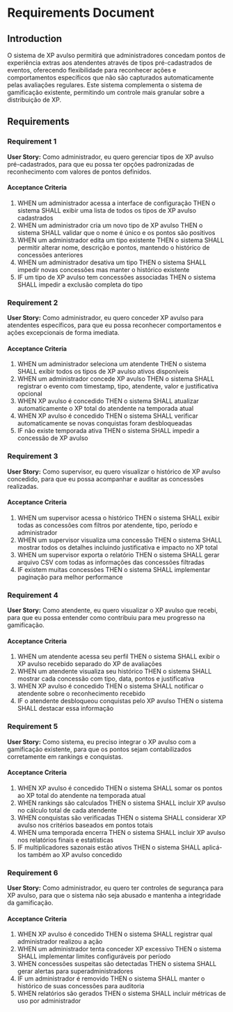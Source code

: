 # Requirements Document

## Introduction

O sistema de XP avulso permitirá que administradores concedam pontos de experiência extras aos atendentes através de tipos pré-cadastrados de eventos, oferecendo flexibilidade para reconhecer ações e comportamentos específicos que não são capturados automaticamente pelas avaliações regulares. Este sistema complementa o sistema de gamificação existente, permitindo um controle mais granular sobre a distribuição de XP.

## Requirements

### Requirement 1

**User Story:** Como administrador, eu quero gerenciar tipos de XP avulso pré-cadastrados, para que eu possa ter opções padronizadas de reconhecimento com valores de pontos definidos.

#### Acceptance Criteria

1. WHEN um administrador acessa a interface de configuração THEN o sistema SHALL exibir uma lista de todos os tipos de XP avulso cadastrados
2. WHEN um administrador cria um novo tipo de XP avulso THEN o sistema SHALL validar que o nome é único e os pontos são positivos
3. WHEN um administrador edita um tipo existente THEN o sistema SHALL permitir alterar nome, descrição e pontos, mantendo o histórico de concessões anteriores
4. WHEN um administrador desativa um tipo THEN o sistema SHALL impedir novas concessões mas manter o histórico existente
5. IF um tipo de XP avulso tem concessões associadas THEN o sistema SHALL impedir a exclusão completa do tipo

### Requirement 2

**User Story:** Como administrador, eu quero conceder XP avulso para atendentes específicos, para que eu possa reconhecer comportamentos e ações excepcionais de forma imediata.

#### Acceptance Criteria

1. WHEN um administrador seleciona um atendente THEN o sistema SHALL exibir todos os tipos de XP avulso ativos disponíveis
2. WHEN um administrador concede XP avulso THEN o sistema SHALL registrar o evento com timestamp, tipo, atendente, valor e justificativa opcional
3. WHEN XP avulso é concedido THEN o sistema SHALL atualizar automaticamente o XP total do atendente na temporada atual
4. WHEN XP avulso é concedido THEN o sistema SHALL verificar automaticamente se novas conquistas foram desbloqueadas
5. IF não existe temporada ativa THEN o sistema SHALL impedir a concessão de XP avulso

### Requirement 3

**User Story:** Como supervisor, eu quero visualizar o histórico de XP avulso concedido, para que eu possa acompanhar e auditar as concessões realizadas.

#### Acceptance Criteria

1. WHEN um supervisor acessa o histórico THEN o sistema SHALL exibir todas as concessões com filtros por atendente, tipo, período e administrador
2. WHEN um supervisor visualiza uma concessão THEN o sistema SHALL mostrar todos os detalhes incluindo justificativa e impacto no XP total
3. WHEN um supervisor exporta o relatório THEN o sistema SHALL gerar arquivo CSV com todas as informações das concessões filtradas
4. IF existem muitas concessões THEN o sistema SHALL implementar paginação para melhor performance

### Requirement 4

**User Story:** Como atendente, eu quero visualizar o XP avulso que recebi, para que eu possa entender como contribuiu para meu progresso na gamificação.

#### Acceptance Criteria

1. WHEN um atendente acessa seu perfil THEN o sistema SHALL exibir o XP avulso recebido separado do XP de avaliações
2. WHEN um atendente visualiza seu histórico THEN o sistema SHALL mostrar cada concessão com tipo, data, pontos e justificativa
3. WHEN XP avulso é concedido THEN o sistema SHALL notificar o atendente sobre o reconhecimento recebido
4. IF o atendente desbloqueou conquistas pelo XP avulso THEN o sistema SHALL destacar essa informação

### Requirement 5

**User Story:** Como sistema, eu preciso integrar o XP avulso com a gamificação existente, para que os pontos sejam contabilizados corretamente em rankings e conquistas.

#### Acceptance Criteria

1. WHEN XP avulso é concedido THEN o sistema SHALL somar os pontos ao XP total do atendente na temporada atual
2. WHEN rankings são calculados THEN o sistema SHALL incluir XP avulso no cálculo total de cada atendente
3. WHEN conquistas são verificadas THEN o sistema SHALL considerar XP avulso nos critérios baseados em pontos totais
4. WHEN uma temporada encerra THEN o sistema SHALL incluir XP avulso nos relatórios finais e estatísticas
5. IF multiplicadores sazonais estão ativos THEN o sistema SHALL aplicá-los também ao XP avulso concedido

### Requirement 6

**User Story:** Como administrador, eu quero ter controles de segurança para XP avulso, para que o sistema não seja abusado e mantenha a integridade da gamificação.

#### Acceptance Criteria

1. WHEN XP avulso é concedido THEN o sistema SHALL registrar qual administrador realizou a ação
2. WHEN um administrador tenta conceder XP excessivo THEN o sistema SHALL implementar limites configuráveis por período
3. WHEN concessões suspeitas são detectadas THEN o sistema SHALL gerar alertas para superadministradores
4. IF um administrador é removido THEN o sistema SHALL manter o histórico de suas concessões para auditoria
5. WHEN relatórios são gerados THEN o sistema SHALL incluir métricas de uso por administrador